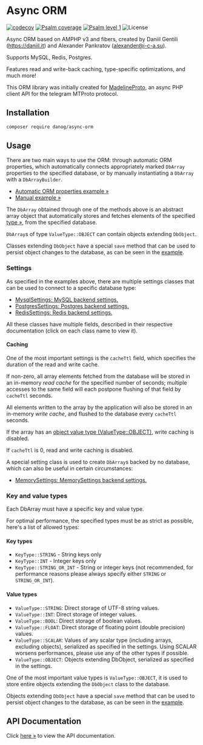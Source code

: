 # Async ORM

[![codecov](https://codecov.io/gh/danog/AsyncOrm/branch/master/graph/badge.svg)](https://codecov.io/gh/danog/AsyncOrm)
[![Psalm coverage](https://shepherd.dev/github/danog/AsyncOrm/coverage.svg)](https://shepherd.dev/github/danog/AsyncOrm)
[![Psalm level 1](https://shepherd.dev/github/danog/AsyncOrm/level.svg)](https://shepherd.dev/github/danog/AsyncOrm)
![License](https://img.shields.io/github/license/danog/AsyncOrm)

Async ORM based on AMPHP v3 and fibers, created by Daniil Gentili (https://daniil.it) and Alexander Pankratov (alexander@i-c-a.su).  

Supports MySQL, Redis, Postgres.  

Features read and write-back caching, type-specific optimizations, and much more!  

This ORM library was initially created for [MadelineProto](https://docs.madelineproto.xyz), an async PHP client API for the telegram MTProto protocol.  

## Installation

```bash
composer require danog/async-orm
```

## Usage

There are two main ways to use the ORM: through automatic ORM properties, which automatically connects appropriately marked `DbArray` properties to the specified database, or by manually instantiating a `DbArray` with a `DbArrayBuilder`.

* [Automatic ORM properties example &raquo;](https://github.com/danog/AsyncOrm/blob/master/examples/1-automatic.php)
* [Manual example &raquo;](https://github.com/danog/AsyncOrm/blob/master/examples/2-manual.php)

The `DbArray` obtained through one of the methods above is an abstract array object that automatically stores and fetches elements of the specified [type &raquo;](#value-types), from the specified database.  

`DbArray`s of type `ValueType::OBJECT` can contain objects extending `DbObject`.  

Classes extending `DbObject` have a special `save` method that can be used to persist object changes to the database, as can be seen in the [example](https://github.com/danog/AsyncOrm/blob/master/examples/2-manual.php).  

### Settings

As specified in the examples above, there are multiple settings classes that can be used to connect to a specific database type:  

* [MysqlSettings: MySQL backend settings.](https://github.com/danog/AsyncOrm/blob/master/docs/docs/danog/AsyncOrm/Settings/MysqlSettings.md)
* [PostgresSettings: Postgres backend settings.](https://github.com/danog/AsyncOrm/blob/master/docs/docs/danog/AsyncOrm/Settings/PostgresSettings.md)
* [RedisSettings: Redis backend settings.](https://github.com/danog/AsyncOrm/blob/master/docs/docs/danog/AsyncOrm/Settings/RedisSettings.md)

All these classes have multiple fields, described in their respective documentation (click on each class name to view it).  

#### Caching

One of the most important settings is the `cacheTtl` field, which specifies the duration of the read and write cache.  

If non-zero, all array elements fetched from the database will be stored in an in-memory *read cache* for the specified number of seconds; multiple accesses to the same field will each postpone flushing of that field by `cacheTtl` seconds.  

All elements written to the array by the application will also be stored in an in-memory *write cache*, and flushed to the database every `cacheTtl` seconds.  

If the array has an [object value type (ValueType::OBJECT)](#key-and-value-types), write caching is disabled.  

If `cacheTtl` is 0, read and write caching is disabled.  

A special setting class is used to create `DbArray`s backed by no database, which can also be useful in certain circumstances:  

* [MemorySettings: MemorySettings backend settings.](https://github.com/danog/AsyncOrm/blob/master/docs/docs/danog/AsyncOrm/Settings/MemorySettings.md)


### Key and value types

Each DbArray must have a specific key and value type.  

For optimal performance, the specified types must be as strict as possible, here's a list of allowed types:  

#### Key types

* `KeyType::STRING` - String keys only
* `KeyType::INT` - Integer keys only
* `KeyType::STRING_OR_INT` - String or integer keys (not recommended, for performance reasons please always specify either `STRING` or `STRING_OR_INT`).  

#### Value types

* `ValueType::STRING`: Direct storage of UTF-8 string values.
* `ValueType::INT`: Direct storage of integer values.
* `ValueType::BOOL`: Direct storage of boolean values.
* `ValueType::FLOAT`: Direct storage of floating point (double precision) values.
* `ValueType::SCALAR`: Values of any scalar type (including arrays, excluding objects), serialized as specified in the settings.
   Using SCALAR worsens performances, please use any of the other types if possible.
* `ValueType::OBJECT`: Objects extending DbObject, serialized as specified in the settings.

One of the most important value types is `ValueType::OBJECT`, it is used to store entire objects extending the `DbObject` class to the database.  

Objects extending `DbObject` have a special `save` method that can be used to persist object changes to the database, as can be seen in the [example](https://github.com/danog/AsyncOrm/blob/master/examples/2-manual.php).  

## API Documentation

Click [here &raquo;](https://github.com/danog/AsyncOrm/blob/master/docs/docs/index.md) to view the API documentation.
